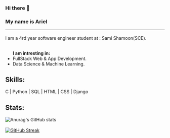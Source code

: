 ### Hi there 👋
### My name is Ariel <hr>

<p>
  I am a 4rd year software engineer student at : Sami Shamoon(SCE). <br> <br>
  <ul> <strong>I am intresting in: </strong>
  <li> FullStack Web & App Development. </li>
  <li> Data Science & Machine Learning. </li>
  </ul>
</p>

## Skills:
C | Python | SQL | HTML | CSS | Django 


## Stats:

![Anurag's GitHub stats](https://github-readme-stats.vercel.app/api?username=ArielEps&show_icons=true&theme=dracula) <br> <br>
[![GitHub Streak](http://github-readme-streak-stats.herokuapp.com?user=ArielEps&theme=dracula&date_format=M%20j%5B%2C%20Y%5D)](https://git.io/streak-stats) <br> <br>

